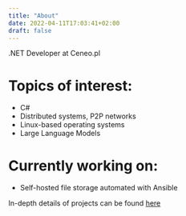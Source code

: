 ```yaml
---
title: "About"
date: 2022-04-11T17:03:41+02:00
draft: false
---
```


.NET Developer at Ceneo.pl

# Topics of interest:
* C#
* Distributed systems, P2P networks
* Linux-based operating systems
* Large Language Models

# Currently working on:
* Self-hosted file storage automated with Ansible

In-depth details of projects can be found [here](/projects)